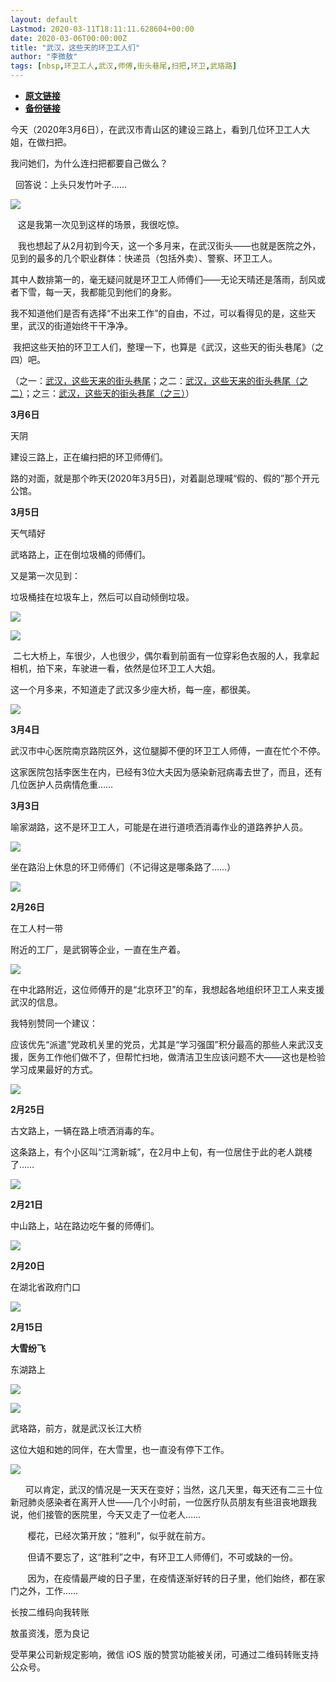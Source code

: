 ```yaml
---
layout: default
Lastmod: 2020-03-11T18:11:11.628604+00:00
date: 2020-03-06T00:00:00Z
title: "武汉，这些天的环卫工人们"
author: "李微敖"
tags: [nbsp,环卫工人,武汉,师傅,街头巷尾,扫把,环卫,武珞路]
---
```


* [**原文链接**](https://mp.weixin.qq.com/s/iQlpLHkpd0NRAI6DoilCtA)
* [**备份链接**](https://archive.li/wip/CeCTe)


今天（2020年3月6日），在武汉市青山区的建设三路上，看到几位环卫工人大姐，在做扫把。

我问她们，为什么连扫把都要自己做么？

  回答说：上头只发竹叶子……

![](/images/post/65baa9eac40801727b97e264b898629b.jpg)

   这是我第一次见到这样的场景，我很吃惊。

   我也想起了从2月初到今天，这一个多月来，在武汉街头——也就是医院之外，见到的最多的几个职业群体：快递员（包括外卖）、警察、环卫工人。

其中人数排第一的，毫无疑问就是环卫工人师傅们——无论天晴还是落雨，刮风或者下雪，每一天，我都能见到他们的身影。

我不知道他们是否有选择“不出来工作”的自由，不过，可以看得见的是，这些天里，武汉的街道始终干干净净。

 我把这些天拍的环卫工人们，整理一下，也算是《武汉，这些天的街头巷尾》（之四）吧。

（之一：[武汉，这些天来的街头巷尾](http://mp.weixin.qq.com/s?__biz=MzI4MDEyOTkwMg==&mid=2649384035&idx=1&sn=364266099c43651652de15ecdc5e5e53&chksm=f3a3fc62c4d475741b9a70825093fdb196ed7ca4964693ac65d8aae18d31bca5f5497cb5cac7&scene=21#wechat_redirect)；之二：[武汉，这些天来的街头巷尾（之二）](http://mp.weixin.qq.com/s?__biz=MzI4MDEyOTkwMg==&mid=2649384075&idx=1&sn=3db005f0d41597ae3c8be14beb90064e&chksm=f3a3fc8ac4d4759c4f8776533c48463592d390d15293689d44efdaaf446bc2821154f12de893&scene=21#wechat_redirect)；之三：[武汉，这些天的街头巷尾（之三）](http://mp.weixin.qq.com/s?__biz=MzI4MDEyOTkwMg==&mid=2649384094&idx=1&sn=acde04cbe8fe009f23990330311ef2d5&chksm=f3a3fc9fc4d47589f0500bd3d24fb8f275f2fe3b584124e514a77604b88df488fd028646b04f&scene=21#wechat_redirect)）  

  
**3月6日**

天阴

建设三路上，正在编扫把的环卫师傅们。  

路的对面，就是那个昨天(2020年3月5日)，对着副总理喊“假的、假的”那个开元公馆。  

**3月5日**

天气晴好

武珞路上，正在倒垃圾桶的师傅们。

又是第一次见到：  

垃圾桶挂在垃圾车上，然后可以自动倾倒垃圾。

![](/images/post/9ec3cce8e993527decb25fcd543f34ea.jpg)

![](/images/post/0fcb333876e6fe7ecde94827bc0a34c9.jpg)

 二七大桥上，车很少，人也很少，偶尔看到前面有一位穿彩色衣服的人，我拿起相机，拍下来，车驶进一看，依然是位环卫工人大姐。

这一个月多来，不知道走了武汉多少座大桥，每一座，都很美。  

![](/images/post/31f74728255a44ad13ac46b5570c2c06.jpg)

**3月4日**

武汉市中心医院南京路院区外，这位腿脚不便的环卫工人师傅，一直在忙个不停。

这家医院包括李医生在内，已经有3位大夫因为感染新冠病毒去世了，而且，还有几位医护人员病情危重……

**3月3日**

喻家湖路，这不是环卫工人，可能是在进行道喷洒消毒作业的道路养护人员。

![](/images/post/92dc1084b6af2bfd46bba6189684224a.jpg)

坐在路沿上休息的环卫师傅们（不记得这是哪条路了……）

![](/images/post/6519af410f446d6bc547ea6c7613a416.jpg)

**2月26日**

在工人村一带

附近的工厂，是武钢等企业，一直在生产着。

![](/images/post/724fbab2ee056103003b03042d86d8cc.jpg)

在中北路附近，这位师傅开的是“北京环卫”的车，我想起各地组织环卫工人来支援武汉的信息。  

我特别赞同一个建议：

应该优先“派遣”党政机关里的党员，尤其是“学习强国”积分最高的那些人来武汉支援，医务工作他们做不了，但帮忙扫地，做清洁卫生应该问题不大——这也是检验学习成果最好的方式。

![](/images/post/59268adde76796f7056fda9b6b696f99.jpg)

**2月25日**

古文路上，一辆在路上喷洒消毒的车。

这条路上，有个小区叫“江湾新城”，在2月中上旬，有一位居住于此的老人跳楼了……  

![](/images/post/135fe4e7a2fd557b9060da5e45fa81af.jpg)

**2月21日**  

中山路上，站在路边吃午餐的师傅们。

![](/images/post/83a762db7cb066cc613575b5ab9b182c.jpg)

**2月20日**

在湖北省政府门口

![](/images/post/fd9f3ff96121d304aba31917cebb6f1f.jpg)

**2月15日**  

**大雪纷飞**

东湖路上  

![](/images/post/498d4da50212373e3089d9da2b746904.jpg)

![](/images/post/41e7ea137397597e2a1bafd254893868.jpg)

武珞路，前方，就是武汉长江大桥  

这位大姐和她的同伴，在大雪里，也一直没有停下工作。

![](/images/post/e286e44f6b24356dfdaefa3d7ef32011.jpg)

      可以肯定，武汉的情况是一天天在变好；当然，这几天里，每天还有二三十位新冠肺炎感染者在离开人世——几个小时前，一位医疗队员朋友有些沮丧地跟我说，他们接管的医院里，今天又走了一位老人……  

       樱花，已经次第开放；“胜利”，似乎就在前方。

       但请不要忘了，这“胜利”之中，有环卫工人师傅们，不可或缺的一份。  

       因为，在疫情最严峻的日子里，在疫情逐渐好转的日子里，他们始终，都在家门之外，工作……

长按二维码向我转账

敖虽资浅，愿为良记

受苹果公司新规定影响，微信 iOS 版的赞赏功能被关闭，可通过二维码转账支持公众号。

